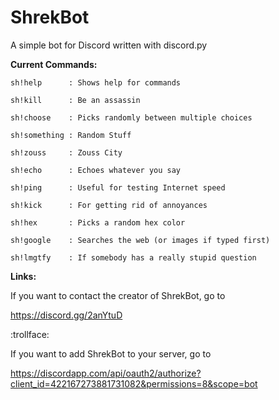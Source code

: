 # ShrekBot
A simple bot for Discord written with discord.py


**Current Commands:**
```
sh!help      : Shows help for commands

sh!kill      : Be an assassin

sh!choose    : Picks randomly between multiple choices

sh!something : Random Stuff

sh!zouss     : Zouss City

sh!echo      : Echoes whatever you say

sh!ping      : Useful for testing Internet speed

sh!kick      : For getting rid of annoyances

sh!hex       : Picks a random hex color

sh!google    : Searches the web (or images if typed first)

sh!lmgtfy    : If somebody has a really stupid question
```
**Links:**

If you want to contact the creator of ShrekBot, go to

https://discord.gg/2anYtuD

:trollface:

If you want to add ShrekBot to your server, go to 

https://discordapp.com/api/oauth2/authorize?client_id=422167273881731082&permissions=8&scope=bot
